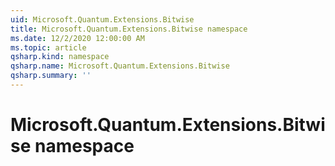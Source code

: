 ```yaml
---
uid: Microsoft.Quantum.Extensions.Bitwise
title: Microsoft.Quantum.Extensions.Bitwise namespace
ms.date: 12/2/2020 12:00:00 AM
ms.topic: article
qsharp.kind: namespace
qsharp.name: Microsoft.Quantum.Extensions.Bitwise
qsharp.summary: ''
---
```


# Microsoft.Quantum.Extensions.Bitwise namespace



